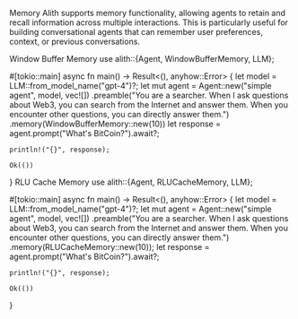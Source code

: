 Memory
Alith supports memory functionality, allowing agents to retain and recall information across multiple interactions. This is particularly useful for building conversational agents that can remember user preferences, context, or previous conversations.

Window Buffer Memory
use alith::{Agent, WindowBufferMemory, LLM};
 
#[tokio::main]
async fn main() -> Result<(), anyhow::Error> {
    let model = LLM::from_model_name("gpt-4")?;
    let mut agent = Agent::new("simple agent", model, vec![])
        .preamble("You are a searcher. When I ask questions about Web3, you can search from the Internet and answer them. When you encounter other questions, you can directly answer them.")
        .memory(WindowBufferMemory::new(10))
    let response = agent.prompt("What's BitCoin?").await?;
 
    println!("{}", response);
 
    Ok(())
}
RLU Cache Memory
use alith::{Agent, RLUCacheMemory, LLM};
 
#[tokio::main]
async fn main() -> Result<(), anyhow::Error> {
    let model = LLM::from_model_name("gpt-4")?;
    let mut agent = Agent::new("simple agent", model, vec![])
        .preamble("You are a searcher. When I ask questions about Web3, you can search from the Internet and answer them. When you encounter other questions, you can directly answer them.")
        .memory(RLUCacheMemory::new(10));
    let response = agent.prompt("What's BitCoin?").await?;
 
    println!("{}", response);
 
    Ok(())
}